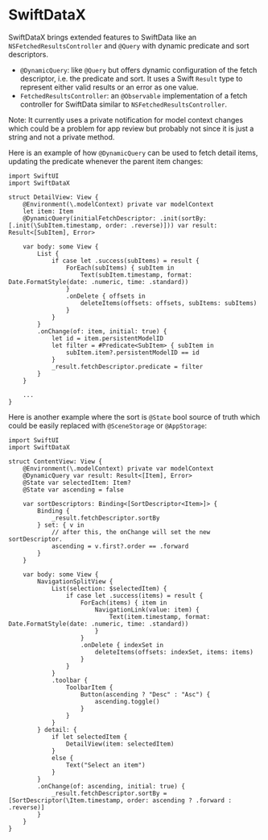 # SwiftDataX

SwiftDataX brings extended features to SwiftData like an `NSFetchedResultsController` and `@Query` with dynamic predicate and sort descriptors.

* `@DynamicQuery`: like `@Query` but offers dynamic configuration of the fetch descriptor, i.e. the predicate and sort. It uses a Swift `Result` type to represent either valid results or an error as one value. 
* `FetchedResultsController`: an `@Observable` implementation of a fetch controller for SwiftData similar to `NSFetchedResultsController`.

Note: It currently uses a private notification for model context changes which could be a problem for app review but probably not since it is just a string and not a private method.

Here is an example of how `@DynamicQuery` can be used to fetch detail items, updating the predicate whenever the parent item changes:
```
import SwiftUI
import SwiftDataX

struct DetailView: View {
    @Environment(\.modelContext) private var modelContext
    let item: Item
    @DynamicQuery(initialFetchDescriptor: .init(sortBy: [.init(\SubItem.timestamp, order: .reverse)])) var result: Result<[SubItem], Error>

    var body: some View {
        List {
            if case let .success(subItems) = result {
                ForEach(subItems) { subItem in
                    Text(subItem.timestamp, format: Date.FormatStyle(date: .numeric, time: .standard))
                }
                .onDelete { offsets in
                    deleteItems(offsets: offsets, subItems: subItems)
                }
            }
        }
        .onChange(of: item, initial: true) {
            let id = item.persistentModelID
            let filter = #Predicate<SubItem> { subItem in
                subItem.item?.persistentModelID == id
            }
            _result.fetchDescriptor.predicate = filter
        }
    }
	
	...
}
```
Here is another example where the sort is `@State` bool source of truth which could be easily replaced with `@SceneStorage` or `@AppStorage`:
```
import SwiftUI
import SwiftDataX

struct ContentView: View {
    @Environment(\.modelContext) private var modelContext
    @DynamicQuery var result: Result<[Item], Error>
    @State var selectedItem: Item?
    @State var ascending = false
 
    var sortDescriptors: Binding<[SortDescriptor<Item>]> {
        Binding {
            _result.fetchDescriptor.sortBy
        } set: { v in
            // after this, the onChange will set the new sortDescriptor.
            ascending = v.first?.order == .forward
        }
    }
    
    var body: some View {
        NavigationSplitView {
            List(selection: $selectedItem) {
                if case let .success(items) = result {
                    ForEach(items) { item in
                        NavigationLink(value: item) {
                            Text(item.timestamp, format: Date.FormatStyle(date: .numeric, time: .standard))
                        }
                    }
                    .onDelete { indexSet in
                        deleteItems(offsets: indexSet, items: items)
                    }
                }
            }
            .toolbar {
                ToolbarItem {
                    Button(ascending ? "Desc" : "Asc") {
                        ascending.toggle()
                    }
                }
            }
        } detail: {
            if let selectedItem {
                DetailView(item: selectedItem)
            }
            else {
                Text("Select an item")
            }
        }
        .onChange(of: ascending, initial: true) {
            _result.fetchDescriptor.sortBy = [SortDescriptor(\Item.timestamp, order: ascending ? .forward : .reverse)]
        }
    }
}
```
